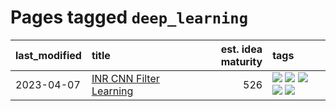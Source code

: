 # Pages tagged `deep_learning`

|last_modified|title|est. idea maturity|tags
|:---|:---|---:|:---|
|2023-04-07|[INR CNN Filter Learning](../INR_CNN_filter_learning.md)|526|[![](https://img.shields.io/badge/tag-CNN-869cae)](../tags/CNN.md) [![](https://img.shields.io/badge/tag-INR-3c7f53)](../tags/INR.md) [![](https://img.shields.io/badge/tag-deep_learning-22d494)](../tags/deep_learning.md) [![](https://img.shields.io/badge/tag-experimental-48fb29)](../tags/experimental.md) [![](https://img.shields.io/badge/tag-filter_learning-90446b)](../tags/filter_learning.md)|